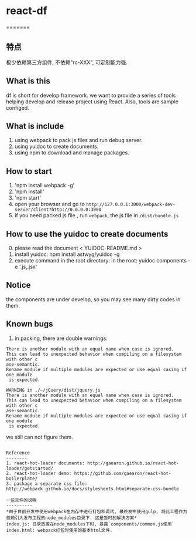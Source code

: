 # react-df
=======

特点
------
极少依赖第三方组件, 不依赖"rc-XXX", 可定制能力强.

What is this
------
df is short for develop framework. we want to provide a series of tools helping develop and release project using React.
Also, tools are sample configed.

What is include
------
1. using webpack to pack js files and run debug server.
2. using yuidoc to create documents.
3. using npm to download and manage packages.

How to start
------
1. 'npm install webpack -g'
2. 'npm install' 
3. 'npm start'
4.  open your browser and go to `http://127.0.0.1:3000/webpack-dev-server/client?http://0.0.0.0:3000`
5. if you need packed js file , run `webpack`, the js file in `/dist/bundle.js`

How to use the yuidoc to create documents
------
0. please read the document < YUIDOC-README.md > 
1. install yuidoc: npm install astwyg/yuidoc -g
2. execute command in the root directory: in the root: yuidoc components -e '.js,.jsx'

Notice
------
the components are under develop, so you may see many dirty codes in them.

Known bugs
------
1. in packing, there are double warnings: 
```WARNING in ./~/jquery/dist/jquery.js
There is another module with an equal name when case is ignored.
This can lead to unexpected behavior when compiling on a filesystem with other c
ase-semantic.
Rename module if multiple modules are expected or use equal casing if one module
 is expected.

WARNING in ./~/jQuery/dist/jquery.js
There is another module with an equal name when case is ignored.
This can lead to unexpected behavior when compiling on a filesystem with other c
ase-semantic.
Rename module if multiple modules are expected or use equal casing if one module
 is expected.
 ```
 we still can not figure them.
 ```

Reference
--------
1. react-hot-loader documents: http://gaearon.github.io/react-hot-loader/getstarted/
2. react-hot-loader demo: https://github.com/gaearon/react-hot-boilerplate/
3. package a separate css file: http://webpack.github.io/docs/stylesheets.html#separate-css-bundle

一些文件的说明
----------
*由于目前开发中使用webpack在内存中进行打包和调试, 最终发布使用gulp, 将此工程作为依赖引入发布工程的node_modules目录下. 这是暂时的解决方案*
index.js: 目录放置在node_modules下时, 暴露`components/common.js使用`
index.html: webpack打包时使用的基本html文件.